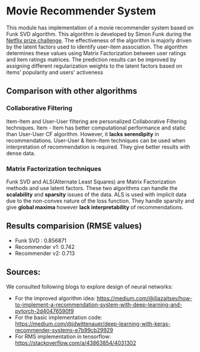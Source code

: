 # Movie Recommender System
This module has implementation of a movie recommender system based on Funk SVD algorithm. This algorithm is developed by Simon Funk during the [Netflix prize challenge](https://en.wikipedia.org/wiki/Netflix_Prize). The effectiveness of the algorithm is majorly driven by the latent factors used to identify user-item association. The algorithm determines these values using Matrix Factorization between user ratings and item ratings matrices. The prediction results can be improved by assigning different regularization weights to the latent factors based on items' popularity and users' activeness 

## Comparison with other algorithms
### Collaborative Filtering
Item-Item and User-User filtering are personalized Collaborative Filtering techniques. Item - Item has better computational performance and static than User-User CF algorithm. However, it __lacks serendipity__ in recommendations. User-User & Item-Item techniques can be used when interpretation of recommendation is required. They give better results with dense data. 
### Matrix Factorization techniques
Funk SVD and ALS(Alternate Least Squares) are Matrix Factorization methods and use latent factors. These two algorithms can handle the __scalability__ and __sparsity__ issues of the data. ALS is used with implicit data due to the non-convex nature of the loss function. They handle sparsity and give __global maxima__ however __lack interpretability__ of recommendations. 

## Results comparision (RMSE values)
- Funk SVD : 0.856871
- Recommender v1: 0.742
- Recommender v2: 0.713

## Sources:
We consulted following blogs to explore design of neural networks:
- For the improved algorithm idea: https://medium.com/@iliazaitsev/how-to-implement-a-recommendation-system-with-deep-learning-and-pytorch-2d40476590f9
- For the basic implementation code: https://medium.com/@jdwittenauer/deep-learning-with-keras-recommender-systems-e7b99cb29929
- For RMS implementation in tensorflow: https://stackoverflow.com/a/43863854/4031302
